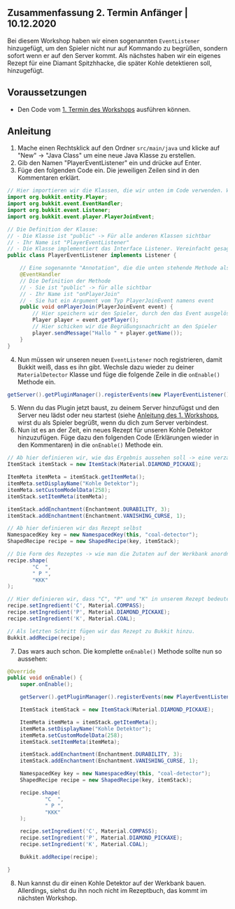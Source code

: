 ## Zusammenfassung 2. Termin Anfänger | 10.12.2020

Bei diesem Workshop haben wir einen sogenannten `EventListener` hinzugefügt, um den Spieler nicht nur auf Kommando zu begrüßen, sondern sofort wenn er auf den Server kommt. Als nächstes haben wir ein eigenes Rezept für eine Diamant Spitzhhacke, die später Kohle detektieren soll, hinzugefügt.
 
## Voraussetzungen
- Den Code vom [1. Termin des Workshops](https://github.com/KatharinaSick/coderdojo-minecraft-material-detector/tree/2020-11-20_first-workshop) ausführen können.

## Anleitung
1. Mache einen Rechtsklick auf den Ordner `src/main/java` und klicke auf "New" -> "Java Class" um eine neue Java
 Klasse zu erstellen.
2. Gib den Namen "PlayerEventListener" ein und drücke auf Enter.
3. Füge den folgenden Code ein. Die jeweiligen Zeilen sind in den Kommentaren erklärt.
```java
// Hier importieren wir die Klassen, die wir unten im Code verwenden. Würden wir das nicht machen, müsste man statt z.B. "Player" immer "org.bukkit.entity.Player" schreiben, damit unsere Klasse weiss, welcher Player gemeint ist
import org.bukkit.entity.Player;
import org.bukkit.event.EventHandler;
import org.bukkit.event.Listener;
import org.bukkit.event.player.PlayerJoinEvent;

// Die Definition der Klasse:
// - Die Klasse ist "public" -> Für alle anderen Klassen sichtbar
// - Ihr Name ist "PlayerEventListener"
// - Die Klasse implementiert das Interface Listener. Vereinfacht gesagt, bestimmen wir so, dass unsere Klasse auch ein "Listener" ist. Falls das Interface Methoden enthalten würde, müssten wir diese überschreiben.
public class PlayerEventListener implements Listener {

    // Eine sogenannte "Annotation", die die unten stehende Methode als EventHandler (mit der Priorität NORMAL) markiert.
    @EventHandler
    // Die Definition der Methode
    // - Sie ist "public" -> für alle sichtbar
    // - Ihr Name ist "onPlayerJoin"
    // - Sie hat ein Argument vom Typ PlayerJoinEvent namens event
    public void onPlayerJoin(PlayerJoinEvent event) {
        // Hier speichern wir den Spieler, durch den das Event ausgelöst wurde in der Variable player
        Player player = event.getPlayer();
        // Hier schicken wir die Begrüßungsnachricht an den Spieler
        player.sendMessage("Hallo " + player.getName());
    }
}
```
4. Nun müssen wir unseren neuen `EventListener` noch registrieren, damit Bukkit weiß, dass es ihn gibt. Wechsle dazu wieder zu deiner `MaterialDetector` Klasse und füge die folgende Zeile in die `onEnable()` Methode ein.
```java
getServer().getPluginManager().registerEvents(new PlayerEventListener(), this);
```
5. Wenn du das Plugin jetzt baust, zu deinem Server hinzufügst und den Server neu lädst oder neu startest (siehe [Anleitung des 1. Workshops](#zusammenfassung-1-termin--20112020), wirst du als Spieler begrüßt, wenn du dich zum Server verbindest.
6. Nun ist es an der Zeit, ein neues Rezept für unseren Kohle Detektor hinzuzufügen. Füge dazu den folgenden Code (Erklärungen wieder in den Kommentaren) in die `onEnable()` Methode ein.
```java
// Ab hier definieren wir, wie das Ergebnis aussehen soll -> eine verzauberte Diamant Spitzhacke mit dem Namen "Kohle Detektor" und der ID 258. Diese ID könnte jede Zahl sein, du musst sie dir nur merken.
ItemStack itemStack = new ItemStack(Material.DIAMOND_PICKAXE);

ItemMeta itemMeta = itemStack.getItemMeta();
itemMeta.setDisplayName("Kohle Detektor");
itemMeta.setCustomModelData(258);
itemStack.setItemMeta(itemMeta);

itemStack.addEnchantment(Enchantment.DURABILITY, 3);
itemStack.addEnchantment(Enchantment.VANISHING_CURSE, 1);

// Ab hier definieren wir das Rezept selbst
NamespacedKey key = new NamespacedKey(this, "coal-detector");
ShapedRecipe recipe = new ShapedRecipe(key, itemStack);

// Die Form des Rezeptes -> wie man die Zutaten auf der Werkbank anordnen muss. In diesem Fall: links oben ein "C", in der Mitte ein "P" und in der unteren Reihe 3 "K"
recipe.shape(
        "C  ",
        " P ",
        "KKK"
);

// Hier definieren wir, dass "C", "P" und "K" in unserem Rezept bedeuten. Also Kompass, Spitzhacke und Kohle.
recipe.setIngredient('C', Material.COMPASS);
recipe.setIngredient('P', Material.DIAMOND_PICKAXE);
recipe.setIngredient('K', Material.COAL);

// Als letzten Schritt fügen wir das Rezept zu Bukkit hinzu.
Bukkit.addRecipe(recipe);
```
7. Das wars auch schon. Die komplette `onEnable()` Methode sollte nun so aussehen:
```java
@Override
public void onEnable() {
    super.onEnable();

    getServer().getPluginManager().registerEvents(new PlayerEventListener(), this);

    ItemStack itemStack = new ItemStack(Material.DIAMOND_PICKAXE);

    ItemMeta itemMeta = itemStack.getItemMeta();
    itemMeta.setDisplayName("Kohle Detektor");
    itemMeta.setCustomModelData(258);
    itemStack.setItemMeta(itemMeta);

    itemStack.addEnchantment(Enchantment.DURABILITY, 3);
    itemStack.addEnchantment(Enchantment.VANISHING_CURSE, 1);

    NamespacedKey key = new NamespacedKey(this, "coal-detector");
    ShapedRecipe recipe = new ShapedRecipe(key, itemStack);

    recipe.shape(
            "C  ",
            " P ",
            "KKK"
    );

    recipe.setIngredient('C', Material.COMPASS);
    recipe.setIngredient('P', Material.DIAMOND_PICKAXE);
    recipe.setIngredient('K', Material.COAL);

    Bukkit.addRecipe(recipe);

}
```
8. Nun kannst du dir einen Kohle Detektor auf der Werkbank bauen. Allerdings, siehst du ihn noch nicht im Rezeptbuch, das kommt im nächsten Workshop.
